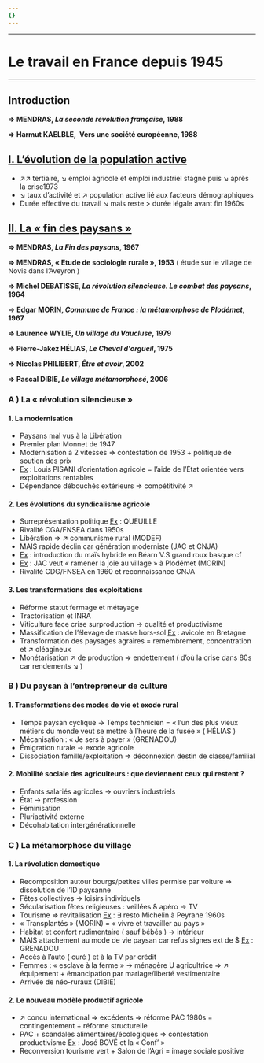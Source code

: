 ```yaml
---
{}
---
```

***
# Le travail en France depuis 1945
***
## Introduction 

**⇒ MENDRAS, *La seconde révolution française*, 1988**

**⇒ Harmut KAELBLE,  Vers une société européenne, 1988**

## <u>I. L’évolution de la population active</u> 

- ↗↗ tertiaire, ↘ emploi  agricole et emploi industriel stagne puis ↘ après la crise1973
- ↘ taux d’activité et ↗ population active lié aux facteurs démographiques 
- Durée effective du travail ↘ mais reste > durée légale avant fin 1960s 

## <u>II. La « fin des paysans »</u>

**⇒ MENDRAS, *La Fin des paysans*, 1967**

**⇒ MENDRAS, « Etude de sociologie rurale », 1953** ( étude sur le village de Novis dans l’Aveyron )

**⇒ Michel DEBATISSE, *La révolution silencieuse. Le combat des paysans*, 1964**

⇒ **Edgar MORIN, *Commune de France : la métamorphose de Plodémet*, 1967**

**⇒ Laurence WYLIE, *Un village du Vaucluse*, 1979**

**⇒ Pierre-Jakez HÉLIAS, *Le Cheval d'orgueil*, 1975**

**⇒ Nicolas PHILIBERT, *Être et avoir*, 2002** 

**⇒ Pascal DIBIE, *Le village métamorphosé*, 2006** 
### A ) La « révolution silencieuse »

#### 1. La modernisation 

- Paysans mal vus à la Libération 
- Premier plan Monnet de 1947 
- Modernisation à 2 vitesses ⇒ contestation de 1953 + politique de soutien des prix 
- <u>Ex</u> : Louis PISANI d’orientation agricole = l’aide de l’État orientée vers exploitations rentables 
- Dépendance débouchés extérieurs ⇒ compétitivité ↗

#### 2. Les évolutions du syndicalisme agricole 

- Surreprésentation politique <u>Ex</u> : QUEUILLE 
- Rivalité CGA/FNSEA dans 1950s 
- Libération ⇒ ↗ communisme rural (MODEF) 
- MAIS rapide déclin car génération moderniste (JAC et CNJA)
- <u>Ex</u> : introduction du maïs hybride en Béarn V.S grand roux basque cf
- <u>Ex</u> : JAC veut « ramener la joie au village » à Plodémet (MORIN)
- Rivalité CDG/FNSEA en 1960 et reconnaissance CNJA 

#### 3. Les transformations des exploitations 

- Réforme statut fermage et métayage 
- Tractorisation et INRA  
- Viticulture face crise surproduction → qualité et productivisme 
- Massification de l’élevage de masse hors-sol <u>Ex</u> : avicole en Bretagne 
- Transformation des paysages agraires = remembrement, concentration et ↗ oléagineux  
- Monétarisation ↗ de production ⇒ endettement ( d’où la crise dans 80s car rendements ↘ )

### B ) Du paysan à l’entrepreneur de culture 

#### 1. Transformations des modes de vie et exode rural 

- Temps paysan cyclique → Temps technicien = « l’un des plus vieux métiers du monde veut se mettre à l’heure de la fusée » ( HÉLIAS )
- Mécanisation : « Je sers à payer » (GRENADOU)
- Émigration rurale → exode agricole 
- Dissociation famille/exploitation ⇒ déconnexion destin de classe/familial 

#### 2. Mobilité sociale des agriculteurs : que deviennent ceux qui restent ? 

- Enfants salariés agricoles → ouvriers industriels 
- État → profession 
- Féminisation 
- Pluriactivité externe 
- Décohabitation intergénérationnelle 

### C ) La métamorphose du village 

#### 1. La révolution domestique 

- Recomposition autour bourgs/petites villes permise par voiture ⇒ dissolution de l’ID paysanne 
- Fêtes collectives → loisirs individuels 
- Sécularisation fêtes religieuses : veillées & apéro → TV 
- Tourisme ⇒ revitalisation  <u>Ex</u> : ∃ resto Michelin à Peyrane 1960s 
- « Transplantés » (MORIN) = « vivre et travailler au pays »
- Habitat et confort rudimentaire ( sauf bébés ) → intérieur 
- MAIS attachement au mode de vie paysan car refus signes ext de $ <u>Ex</u> : GRENADOU 
- Accès à l’auto ( curé ) et à la TV par crédit  
- Femmes : « esclave à la ferme » → ménagère U agricultrice ⇒ ↗ équipement + émancipation par mariage/liberté vestimentaire 
- Arrivée de néo-ruraux (DIBIE)

#### 2. Le nouveau modèle productif agricole 

- ↗ concu international ⇒ excédents ⇒ réforme PAC 1980s = contingentement + réforme structurelle 
- PAC + scandales alimentaires/écologiques ⇒ contestation productivisme <u>Ex</u> : José BOVÉ et la « Conf’ »
- Reconversion tourisme vert + Salon de l’Agri = image sociale positive 





